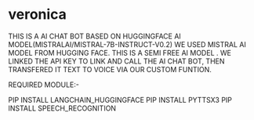 # veronica
THIS IS A AI CHAT BOT BASED ON HUGGINGFACE AI MODEL(MISTRALAI/MISTRAL-7B-INSTRUCT-V0.2)
WE USED MISTRAL AI MODEL FROM HUGGING FACE. THIS IS A SEMI FREE AI MODEL .
WE LINKED THE API KEY TO LINK AND CALL THE AI CHAT BOT, THEN TRANSFERED IT TEXT TO VOICE VIA OUR CUSTOM FUNTION.

REQUIRED MODULE:-

PIP INSTALL LANGCHAIN_HUGGINGFACE
PIP INSTALL PYTTSX3
PIP INSTALL SPEECH_RECOGNITION 




